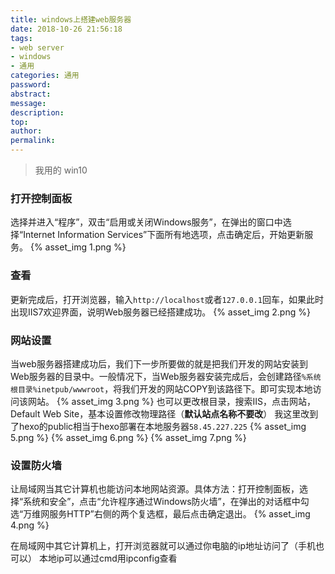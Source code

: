 ```yaml
---
title: windows上搭建web服务器
date: 2018-10-26 21:56:18
tags:
- web server
- windows
- 通用
categories: 通用
password:
abstract:
message:
description:
top:
author:
permalink:
---
```


> 我用的 win10

### 打开控制面板
选择并进入“程序”，双击“启用或关闭Windows服务”，在弹出的窗口中选择“Internet Information Services”下面所有地选项，点击确定后，开始更新服务。
{% asset_img 1.png %}

### 查看
更新完成后，打开浏览器，输入`http://localhost`或者`127.0.0.1`回车，如果此时出现IIS7欢迎界面，说明Web服务器已经搭建成功。 
{% asset_img 2.png %}

### 网站设置
当web服务器搭建成功后，我们下一步所要做的就是把我们开发的网站安装到Web服务器的目录中。一般情况下，当Web服务器安装完成后，会创建路径`%系统根目录%inetpub/wwwroot`，将我们开发的网站COPY到该路径下。即可实现本地访问该网站。
{% asset_img 3.png %}
也可以更改根目录，搜索IIS，点击网站，Default Web Site，基本设置修改物理路径（**默认站点名称不要改**）
我这里改到了hexo的public相当于hexo部署在本地服务器`58.45.227.225`
{% asset_img 5.png %}
{% asset_img 6.png %}
{% asset_img 7.png %}
### 设置防火墙
让局域网当其它计算机也能访问本地网站资源。具体方法：打开控制面板，选择“系统和安全”，点击“允许程序通过Windows防火墙”，在弹出的对话框中勾选“万维网服务HTTP”右侧的两个复选框，最后点击确定退出。
{% asset_img 4.png %}

在局域网中其它计算机上，打开浏览器就可以通过你电脑的ip地址访问了（手机也可以）
本地ip可以通过cmd用ipconfig查看